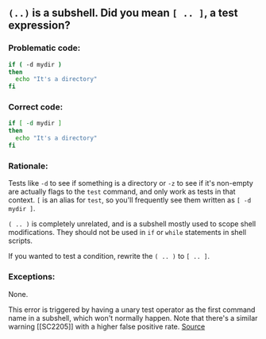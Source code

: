## `(..)` is a subshell. Did you mean `[ .. ]`, a test expression?

### Problematic code:

```sh
if ( -d mydir )
then
  echo "It's a directory"
fi
```

### Correct code:

```sh
if [ -d mydir ]
then
  echo "It's a directory"
fi
```
### Rationale:

Tests like `-d` to see if something is a directory or `-z` to see if it's non-empty are actually flags to the `test` command, and only work as tests in that context. `[` is an alias for `test`, so you'll frequently see them written as `[ -d mydir ]`.

`( .. )` is completely unrelated, and is a subshell mostly used to scope shell modifications. They should not be used in `if` or `while` statements in shell scripts.

If you wanted to test a condition, rewrite the `( .. )` to `[ .. ]`. 

### Exceptions:

None. 

This error is triggered by having a unary test operator as the first command name in a subshell, which won't normally happen. Note that there's a similar warning [[SC2205]] with a higher false positive rate.
[Source](https://github.com/koalaman/shellcheck/wiki/SC2204)

